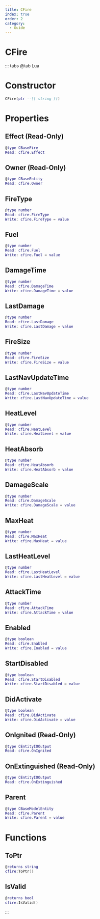 ```yaml
---
title: CFire
index: true
order: 2
category:
  - Guide
---
```


# CFire

::: tabs
@tab Lua
# Constructor
```lua
CFire(ptr --[[ string ]])
```
# Properties
## Effect (Read-Only)
```lua
@type CBaseFire
Read: cfire.Effect
```
## Owner (Read-Only)
```lua
@type CBaseEntity
Read: cfire.Owner
```
## FireType 
```lua
@type number
Read: cfire.FireType
Write: cfire.FireType = value
```
## Fuel 
```lua
@type number
Read: cfire.Fuel
Write: cfire.Fuel = value
```
## DamageTime 
```lua
@type number
Read: cfire.DamageTime
Write: cfire.DamageTime = value
```
## LastDamage 
```lua
@type number
Read: cfire.LastDamage
Write: cfire.LastDamage = value
```
## FireSize 
```lua
@type number
Read: cfire.FireSize
Write: cfire.FireSize = value
```
## LastNavUpdateTime 
```lua
@type number
Read: cfire.LastNavUpdateTime
Write: cfire.LastNavUpdateTime = value
```
## HeatLevel 
```lua
@type number
Read: cfire.HeatLevel
Write: cfire.HeatLevel = value
```
## HeatAbsorb 
```lua
@type number
Read: cfire.HeatAbsorb
Write: cfire.HeatAbsorb = value
```
## DamageScale 
```lua
@type number
Read: cfire.DamageScale
Write: cfire.DamageScale = value
```
## MaxHeat 
```lua
@type number
Read: cfire.MaxHeat
Write: cfire.MaxHeat = value
```
## LastHeatLevel 
```lua
@type number
Read: cfire.LastHeatLevel
Write: cfire.LastHeatLevel = value
```
## AttackTime 
```lua
@type number
Read: cfire.AttackTime
Write: cfire.AttackTime = value
```
## Enabled 
```lua
@type boolean
Read: cfire.Enabled
Write: cfire.Enabled = value
```
## StartDisabled 
```lua
@type boolean
Read: cfire.StartDisabled
Write: cfire.StartDisabled = value
```
## DidActivate 
```lua
@type boolean
Read: cfire.DidActivate
Write: cfire.DidActivate = value
```
## OnIgnited (Read-Only)
```lua
@type CEntityIOOutput
Read: cfire.OnIgnited
```
## OnExtinguished (Read-Only)
```lua
@type CEntityIOOutput
Read: cfire.OnExtinguished
```
## Parent 
```lua
@type CBaseModelEntity
Read: cfire.Parent
Write: cfire.Parent = value
```
# Functions
## ToPtr
```lua
@returns string
cfire:ToPtr()
```
## IsValid
```lua
@returns bool
cfire:IsValid()
```

:::